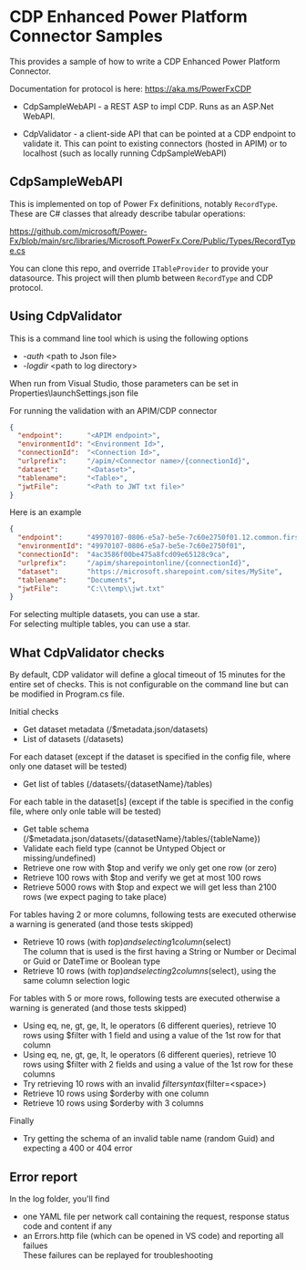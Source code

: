 # CDP Enhanced Power Platform Connector Samples 

This provides a sample of how to write a CDP Enhanced Power Platform Connector. 

Documentation for protocol is here:
https://aka.ms/PowerFxCDP

- CdpSampleWebAPI - a REST ASP to impl CDP. Runs as an ASP.Net WebAPI. 

- CdpValidator - a client-side API that can be pointed at a CDP endpoint to validate it. This can point to existing connectors (hosted in APIM) or to localhost (such as locally running CdpSampleWebAPI)


## CdpSampleWebAPI
This is implemented on top of Power Fx definitions, notably `RecordType`. These are C# classes that already describe tabular operations: 

https://github.com/microsoft/Power-Fx/blob/main/src/libraries/Microsoft.PowerFx.Core/Public/Types/RecordType.cs

You can clone this repo, and override `ITableProvider` to provide your datasource. This project will then plumb between `RecordType` and CDP protocol. 

## Using CdpValidator

This is a command line tool which is using the following options
  - *-auth* \<path to Json file\>
  - *-logdir* \<path to log directory\>

When run from Visual Studio, those parameters can be set in Properties\launchSettings.json file

For running the validation with an APIM/CDP connector

``` JSON
{
  "endpoint":      "<APIM endpoint>",
  "environmentId": "<Environment Id>",
  "connectionId":  "<Connection Id>",
  "urlprefix":     "/apim/<Connector name>/{connectionId}",
  "dataset":       "<Dataset>",
  "tablename":     "<Table>",
  "jwtFile":       "<Path to JWT txt file>"
}
```

Here is an example

``` JSON
{
  "endpoint":      "49970107-0806-e5a7-be5e-7c60e2750f01.12.common.firstrelease.azure-apihub.net",
  "environmentId": "49970107-0806-e5a7-be5e-7c60e2750f01",
  "connectionId":  "4ac3586f00be475a8fcd09e65128c9ca",
  "urlprefix":     "/apim/sharepointonline/{connectionId}",
  "dataset":       "https://microsoft.sharepoint.com/sites/MySite",
  "tablename":     "Documents",
  "jwtFile":       "C:\\temp\\jwt.txt"
}
```

For selecting multiple datasets, you can use a star.<br>
For selecting multiple tables, you can use a star.

## What CdpValidator checks

By default, CDP validator will define a glocal timeout of 15 minutes for the entire set of checks.
This is not configurable on the command line but can be modified in Program.cs file.


Initial checks
- Get dataset metadata (/$metadata.json/datasets)
- List of datasets (/datasets)

For each dataset (except if the dataset is specified in the config file, where only one dataset will be tested)
- Get list of tables (/datasets/\{datasetName\}/tables)

For each table in the dataset[s] (except if the table is specified in the config file, where only onle table will be tested)
- Get table schema (/$metadata.json/datasets/\{datasetName\}/tables/\{tableName\})
- Validate each field type (cannot be Untyped Object or missing/undefined)
- Retrieve one row with $top and verify we only get one row (or zero)
- Retrieve 100 rows with $top and verify we get at most 100 rows
- Retrieve 5000 rows with $top and expect we will get less than 2100 rows (we expect paging to take place)

For tables having 2 or more columns, following tests are executed otherwise a warning is generated (and those tests skipped)
- Retrieve 10 rows (with $top) and selecting 1 column ($select)<br>
The column that is used is the first having a String or Number or Decimal or Guid or DateTime or Boolean type
- Retrieve 10 rows (with $top) and selecting 2 columns ($select), using the same column selection logic<br>

For tables with 5 or more rows, following tests are executed otherwise a warning is generated (and those tests skipped)
- Using eq, ne, gt, ge, lt, le operators (6 different queries), retrieve 10 rows using $filter with 1 field and using a value of the 1st row for that column
- Using eq, ne, gt, ge, lt, le operators (6 different queries), retrieve 10 rows using $filter with 2 fields and using a value of the 1st row for these columns
- Try retrieving 10 rows with an invalid $filter syntax ($filter=\<space\>)
- Retrieve 10 rows using $orderby with one column
- Retrieve 10 rows using $orderby with 3 columns

Finally
- Try getting the schema of an invalid table name (random Guid) and expecting a 400 or 404 error




## Error report

In the log folder, you'll find
- one YAML file per network call containing the request, response status code and content if any
- an Errors.http file (which can be opened in VS code) and reporting all failues<br>
These failures can be replayed for troubleshooting
